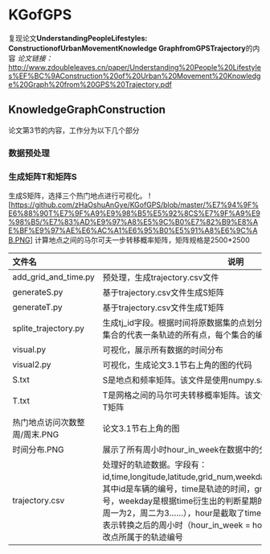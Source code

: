 # KGofGPS
复现论文**UnderstandingPeopleLifestyles: ConstructionofUrbanMovementKnowledge GraphfromGPSTrajectory**的内容
*论文链接：*
http://www.zdoubleleaves.cn/paper/Understanding%20People%20Lifestyles%EF%BC%9AConstruction%20of%20Urban%20Movement%20Knowledge%20Graph%20from%20GPS%20Trajectory.pdf
## KnowledgeGraphConstruction
论文第3节的内容，工作分为以下几个部分
### 数据预处理

### 生成矩阵T和矩阵S
生成S矩阵，选择三个热门地点进行可视化。
![https://github.com/zHaOshuAnGye/KGofGPS/blob/master/%E7%94%9F%E6%88%90T%E7%9F%A9%E9%98%B5%E5%92%8CS%E7%9F%A9%E9%98%B5/%E7%83%AD%E9%97%A8%E5%9C%B0%E7%82%B9%E8%AE%BF%E9%97%AE%E6%AC%A1%E6%95%B0%E5%91%A8%E6%9C%AB.PNG]
计算地点之间的马尔可夫一步转移概率矩阵，矩阵规格是2500*2500

| 文件名                        | 说明                                                         |
| :---------------------------- | ------------------------------------------------------------ |
| add_grid_and_time.py          | 预处理，生成trajectory.csv文件               |
| generateS.py                  | 基于trajectory.csv文件生成S矩阵                              |
| generateT.py                  | 基于trajectory.csv文件生成T矩阵                              |
| splite_trajectory.py          | 生成tj_id字段。根据时间将原数据集的点划分成若干个数据点的集合，每个集合的代表一条轨迹的所有点，每个集合的编号是tj_id. |
| visual.py                     | 可视化，展示所有数据的时间分布                               |
| visual2.py                    | 可视化，生成论文3.1节右上角的图的代码                        |
| S.txt                         | S是地点和频率矩阵。该文件是使用numpy.savetxt保存的S矩阵      |
| T.txt                         | T是网格之间的马尔可夫转移概率矩阵。该文件使用numpy.savetxt保存的T矩阵 |
| 热门地点访问次数整周/周末.PNG | 论文3.1节右上角的图                                          |
| 时间分布.PNG                  | 展示了所有周小时hour_in_week在数据中的分布                   |
| trajectory.csv                | 处理好的轨迹数据。字段有：id,time,longitude,latitude,grid_num,weekday,hour,hour_in_week,tj_id，其中id是车辆的编号，time是轨迹的时间，grid_num表示该点属于的网格号，weekday是根据time衍生出的判断星期的字段（周六为0，周日为1，周一为2，周二为3……），hour是截取了time中的小时数，hour_in_week表示转换之后的周小时（hour_in_week = hour+weekday*24），tj_id代表改点所属于的轨迹编号 |

